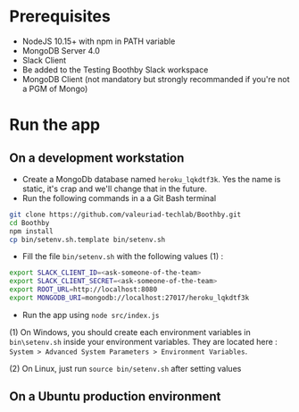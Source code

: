 # Prerequisites

- NodeJS 10.15+ with npm in PATH variable
- MongoDB Server 4.0
- Slack Client
- Be added to the Testing Boothby Slack workspace
- MongoDB Client (not mandatory but strongly recommanded if you're not a PGM of Mongo)

# Run the app

## On a development workstation

- Create a MongoDb database named `heroku_lqkdtf3k`. Yes the name is static, it's crap and we'll change that in the future.
- Run the following commands in a a Git Bash terminal
```bash
git clone https://github.com/valeuriad-techlab/Boothby.git
cd Boothby
npm install
cp bin/setenv.sh.template bin/setenv.sh
```
- Fill the file `bin/setenv.sh` with the following values (1) :
```bash
export SLACK_CLIENT_ID=<ask-someone-of-the-team>
export SLACK_CLIENT_SECRET=<ask-someone-of-the-team>
export ROOT_URL=http://localhost:8080
export MONGODB_URI=mongodb://localhost:27017/heroku_lqkdtf3k
```

- Run the app using `node src/index.js`

(1) On Windows, you should create each environment variables in `bin\setenv.sh` inside your environment variables. They are located here :
`System > Advanced System Parameters > Environment Variables`.

(2) On Linux, just run `source bin/setenv.sh` after setting values

## On a Ubuntu production environment
